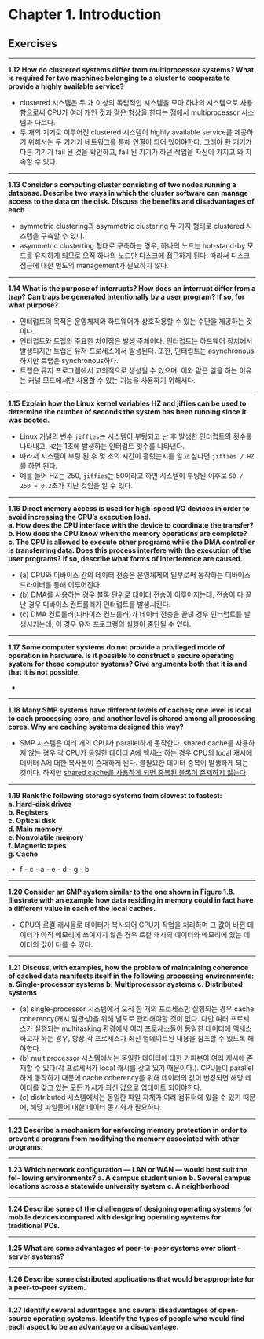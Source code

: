 # Chapter 1. Introduction

## Exercises
---

**1.12 How do clustered systems differ from multiprocessor systems? What is required for two machines belonging to a cluster to cooperate to provide a highly available service?**

* clustered 시스템은 두 개 이상의 독립적인 시스템을 모아 하나의 시스템으로 사용함으로써 CPU가 여러 개인 것과 같은 형상을 한다는 점에서 multiprocessor 시스템과 다르다. 
* 두 개의 기기로 이루어진 clustered 시스템이 highly available service를 제공하기 위해서는 두 기기가 네트워크를 통해 연결이 되어 있어야한다. 그래야 한 기기가 다른 기기가 fail 된 것을 확인하고, fail 된 기기가 하던 작업을 자신이 가지고 와 지속할 수 있다.

--- 

**1.13 Consider a computing cluster consisting of two nodes running a database. Describe two ways in which the cluster software can manage access to the data on the disk. Discuss the benefits and disadvantages of each.**

* symmetric clustering과 asymmetric clustering 두 가지 형태로 clustered 시스템을 구축할 수 있다. 
* asymmetric clusterting 형태로 구축하는 경우, 하나의 노드는 hot-stand-by 모드를 유지하게 되므로 오직 하나의 노드만 디스크에 접근하게 된다. 따라서 디스크 접근에 대한 별도의 management가 필요하지 않다.

---

**1.14 What is the purpose of interrupts? How does an interrupt differ from a trap? Can traps be generated intentionally by a user program? If so, for what purpose?**

* 인터럽트의 목적은 운영체제와 하드웨어가 상호작용할 수 있는 수단을 제공하는 것이다.
* 인터럽트와 트랩의 주요한 차이점은 발생 주체이다. 인터럽트는 하드웨어 장치에서 발생되지만 트랩은 유저 프로세스에서 발생된다. 또한, 인터럽트는 asynchronous 하지만 트랩은 synchronous하다.
* 트랩은 유저 프로그램에서 고의적으로 생성될 수 있으며, 이와 같은 일을 하는 이유는 커널 모드에서만 사용할 수 있는 기능을 사용하기 위해서다. 

--- 

**1.15 Explain how the Linux kernel variables HZ and jiffies can be used to determine the number of seconds the system has been running since it was booted.**

* Linux 커널의 변수 `jiffies`는 시스템이 부팅되고 난 후 발생한 인터럽트의 횟수를 나타내고, `HZ`는 1초에 발생하는 인터럽트 횟수를 나타낸다.
* 따라서 시스템이 부팅 된 후 몇 초의 시간이 흘렀는지를 알고 싶다면 `jiffies / HZ`를 하면 된다.
* 예를 들어 HZ는 250, `jiffies`는 50이라고 하면 시스템이 부팅된 이후로 `50 / 250 = 0.2`초가 지난 것임을 알 수 있다.

---

**1.16 Direct memory access is used for high-speed I/O devices in order to avoid increasing the CPU’s execution load.**  
**a. How does the CPU interface with the device to coordinate the transfer?**  
**b. How does the CPU know when the memory operations are complete?**  
**c. The CPU is allowed to execute other programs while the DMA controller is transferring data. Does this process interfere with the execution of the user programs? If so, describe what forms of interference are caused.**  

* (a) CPU와 디바이스 간의 데이터 전송은 운영체제의 일부로써 동작하는 디바이스 드라이버를 통해 이루어진다.
* (b) DMA를 사용하는 경우 블록 단위로 데이터 전송이 이루어지는데, 전송이 다 끝난 경우 디바이스 컨트롤러가 인터럽트를 발생시킨다.
* (c) DMA 컨트롤러(디바이스 컨드롤러)가 데이터 전송을 끝낸 경우 인터럽트를 발생시키는데, 이 경우 유저 프로그램의 실행이 중단될 수 있다.

---

**1.17 Some computer systems do not provide a privileged mode of operation in hardware. Is it possible to construct a secure operating system for these computer systems? Give arguments both that it is and that it is not possible.**

* 

---

**1.18 Many SMP systems have different levels of caches; one level is local to each processing core, and another level is shared among all processing cores. Why are caching systems designed this way?**

* SMP 시스템은 여러 개의 CPU가 parallel하게 동작한다. shared cache를 사용하지 않는 경우 각 CPU가 동일한 데이터 A에 액세스 하는 경우 CPU의 local 캐시에 데이터 A에 대한 복사본이 존재하게 된다. 불필요한 데이터 중복이 발생하게 되는 것이다. 하지만 [shared cache를 사용하게 되면 중복된 블록이 존재하지 않는다]().

--- 

**1.19 Rank the following storage systems from slowest to fastest:**  
**a. Hard-disk drives**  
**b. Registers**  
**c. Optical disk**  
**d. Main memory**  
**e. Nonvolatile memory**  
**f. Magnetic tapes**  
**g. Cache**  

* f - c - a - e - d - g - b

---

**1.20 Consider an SMP system similar to the one shown in Figure 1.8. Illustrate with an example how data residing in memory could in fact have a different value in each of the local caches.**

* CPU의 로컬 캐시들로 데이터가 복사되어 CPU가 작업을 처리하며 그 값이 바뀐 데이터가 아직 메모리에 쓰여지지 않은 경우 로컬 캐시의 데이터와 메모리에 있는 데이터의 값이 다를 수 있다.

---

**1.21 Discuss, with examples, how the problem of maintaining coherence of cached data manifests itself in the following processing environments:**
**a. Single-processor systems**
**b. Multiprocessor systems**
**c. Distributed systems**

* (a) single-processor 시스템에서 오직 한 개의 프로세스만 실행되는 경우 cache coherency(캐시 일관성)을 위해 별도로 관리해야할 것이 없다. 다만 여러 프로세스가 실행되는 multitasking 환경에서 여러 프로세스들이 동일한 데이터에 액세스하고자 하는 경우, 항상 각 프로세스가 최신 업데이트된 내용을 참조할 수 있도록 해야한다.
* (b) multiprocessor 시스템에서는 동일한 데이터에 대한 카피본이 여러 캐시에 존재할 수 있다(각 프로세서가 local 캐시를 갖고 있기 때문이다.). CPU들이 parallel하게 동작하기 때문에 cache coherency를 위해 데이터의 값이 변경되면 해당 데이터를 갖고 있는 모든 캐시가 최신 값으로 업데이트 되어야한다.
* (c) distributed 시스템에서는 동일한 파일 자체가 여러 컴퓨터에 있을 수 있기 때문에, 해당 파일들에 대한 데이터 동기화가 필요하다.

---

**1.22 Describe a mechanism for enforcing memory protection in order to prevent a program from modifying the memory associated with other programs.**

---

**1.23 Which network configuration — LAN or WAN — would best suit the fol- lowing environments?**
**a. A campus student union**
**b. Several campus locations across a statewide university system**
**c. A neighborhood**

---

**1.24 Describe some of the challenges of designing operating systems for mobile devices compared with designing operating systems for traditional PCs.**

---

**1.25 What are some advantages of peer-to-peer systems over client – server systems?**

---

**1.26 Describe some distributed applications that would be appropriate for a peer-to-peer system.**

---

**1.27 Identify several advantages and several disadvantages of open-source operating systems. Identify the types of people who would find each aspect to be an advantage or a disadvantage.**
